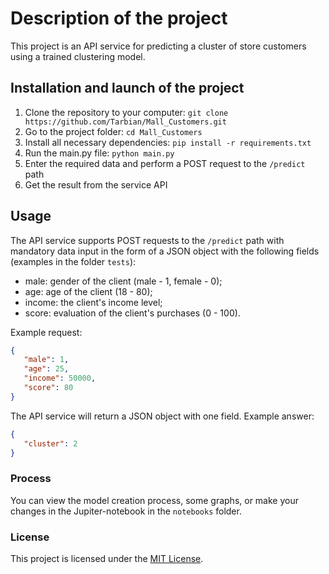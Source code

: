 # Description of the project
This project is an API service for predicting a cluster of store customers using a trained clustering model.

## Installation and launch of the project
1. Clone the repository to your computer: `git clone https://github.com/Tarbian/Mall_Customers.git`
2. Go to the project folder: `cd Mall_Customers`
3. Install all necessary dependencies: `pip install -r requirements.txt`
4. Run the main.py file: `python main.py`
5. Enter the required data and perform a POST request to the `/predict` path
6. Get the result from the service API

## Usage
The API service supports POST requests to the `/predict` path with mandatory data input in the form of a JSON object with the following fields (examples in the folder `tests`):

* male: gender of the client (male - 1, female - 0);
* age: age of the client (18 - 80);
* income: the client's income level;
* score: evaluation of the client's purchases (0 - 100).

Example request:

```json
{
   "male": 1,
   "age": 25,
   "income": 50000,
   "score": 80
}
```
The API service will return a JSON object with one field. Example answer:

```json
{
   "cluster": 2
}
```

### Process
You can view the model creation process, some graphs, or make your changes in the Jupiter-notebook in the `notebooks` folder.

### License
This project is licensed under the [MIT License](https://choosealicense.com/licenses/mit/).
